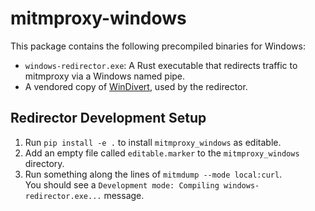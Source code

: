 # mitmproxy-windows

This package contains the following precompiled binaries for Windows:
 
 - `windows-redirector.exe`: A Rust executable that redirects traffic to mitmproxy via a Windows named pipe.
 - A vendored copy of [WinDivert](https://reqrypt.org/windivert.html), used by the redirector.


## Redirector Development Setup

1. Run `pip install -e .` to install `mitmproxy_windows` as editable.
2. Add an empty file called `editable.marker` to the `mitmproxy_windows` directory.
3. Run something along the lines of `mitmdump --mode local:curl`.  
   You should see a `Development mode: Compiling windows-redirector.exe...` message.
